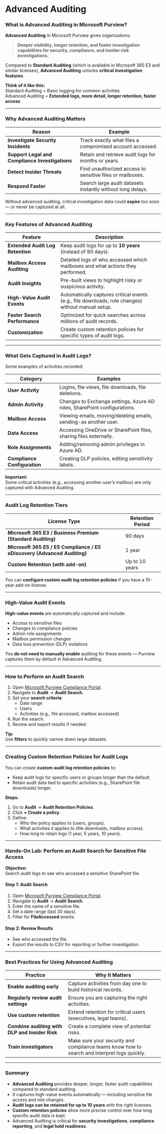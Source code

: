 # Advanced Auditing

### **What is Advanced Auditing in Microsoft Purview?**

**Advanced Auditing** in Microsoft Purview gives organizations:

> **Deeper visibility, longer retention, and faster investigation capabilities for security, compliance, and insider risk investigations.**

Compared to **Standard Auditing** (which is available in Microsoft 365 E3 and similar licenses), **Advanced Auditing** unlocks **critical investigation features**.

**Think of it like this:**\
Standard Auditing = Basic logging for common activities\
Advanced Auditing = **Extended logs, more detail, longer retention, faster access**

***

### **Why Advanced Auditing Matters**

| Reason                                          | Example                                                    |
| ----------------------------------------------- | ---------------------------------------------------------- |
| **Investigate Security Incidents**              | Track exactly what files a compromised account accessed.   |
| **Support Legal and Compliance Investigations** | Retain and retrieve audit logs for months or years.        |
| **Detect Insider Threats**                      | Find unauthorized access to sensitive files or mailboxes.  |
| **Respond Faster**                              | Search large audit datasets instantly without long delays. |

Without advanced auditing, critical investigation data could **expire** too soon — or never be captured at all.

***

### **Key Features of Advanced Auditing**

| Feature                          | Description                                                                                       |
| -------------------------------- | ------------------------------------------------------------------------------------------------- |
| **Extended Audit Log Retention** | Keep audit logs for up to **10 years** (instead of 90 days).                                      |
| **Mailbox Access Auditing**      | Detailed logs of who accessed which mailboxes and what actions they performed.                    |
| **Audit Insights**               | Pre-built views to highlight risky or suspicious activity.                                        |
| **High-Value Audit Events**      | Automatically captures critical events (e.g., file downloads, role changes) without manual setup. |
| **Faster Search Performance**    | Optimized for quick searches across millions of audit records.                                    |
| **Customization**                | Create custom retention policies for specific types of audit logs.                                |

***

### **What Gets Captured in Audit Logs?**

Some examples of activities recorded:

| Category                     | Examples                                                                 |
| ---------------------------- | ------------------------------------------------------------------------ |
| **User Activity**            | Logins, file views, file downloads, file deletions.                      |
| **Admin Activity**           | Changes to Exchange settings, Azure AD roles, SharePoint configurations. |
| **Mailbox Access**           | Viewing emails, moving/deleting emails, sending-as another user.         |
| **Data Access**              | Accessing OneDrive or SharePoint files, sharing files externally.        |
| **Role Assignments**         | Adding/removing admin privileges in Azure AD.                            |
| **Compliance Configuration** | Creating DLP policies, editing sensitivity labels.                       |

**Important:**\
Some critical activities (e.g., accessing another user’s mailbox) are only captured with Advanced Auditing.

***

### **Audit Log Retention Tiers**

| License Type                                                             | Retention Period |
| ------------------------------------------------------------------------ | ---------------- |
| **Microsoft 365 E3 / Business Premium (Standard Auditing)**              | 90 days          |
| **Microsoft 365 E5 / E5 Compliance / E5 eDiscovery (Advanced Auditing)** | 1 year           |
| **Custom Retention (with add-on)**                                       | Up to 10 years   |

You can **configure custom audit log retention policies** if you have a 10-year add-on license.

***

### **High-Value Audit Events**

**High-value events** are automatically captured and include:

* Access to sensitive files
* Changes to compliance policies
* Admin role assignments
* Mailbox permission changes
* Data loss prevention (DLP) violations

You **do not need to manually enable** auditing for these events — Purview captures them by default in Advanced Auditing.

***

### **How to Perform an Audit Search**

1. Open [Microsoft Purview Compliance Portal](https://compliance.microsoft.com/).
2. Navigate to **Audit** → **Audit Search**.
3. Set your **search criteria**:
   * Date range
   * Users
   * Activities (e.g., file accessed, mailbox accessed)
4. Run the search.
5. Review and export results if needed.

**Tip:**\
Use **filters** to quickly narrow down large datasets.

***

### **Creating Custom Retention Policies for Audit Logs**

You can create **custom audit log retention policies** to:

* Keep audit logs for specific users or groups longer than the default.
* Retain audit data tied to specific activities (e.g., SharePoint file downloads) longer.

**Steps:**

1. Go to **Audit** → **Audit Retention Policies**.
2. Click **+ Create a policy**.
3. Define:
   * Who the policy applies to (users, groups).
   * What activities it applies to (file downloads, mailbox access).
   * How long to retain logs (1 year, 5 years, 10 years).

***

### **Hands-On Lab: Perform an Audit Search for Sensitive File Access**

**Objective:**\
Search audit logs to see who accessed a sensitive SharePoint file.

#### Step 1: Audit Search

1. Open [Microsoft Purview Compliance Portal](https://compliance.microsoft.com/).
2. Navigate to **Audit** → **Audit Search**.
3. Enter the name of a sensitive file.
4. Set a date range (last 30 days).
5. Filter for **FileAccessed** events.

#### Step 2: Review Results

* See who accessed the file.
* Export the results to CSV for reporting or further investigation.

***

### **Best Practices for Using Advanced Auditing**

| Practice                                       | Why It Matters                                                                              |
| ---------------------------------------------- | ------------------------------------------------------------------------------------------- |
| **Enable auditing early**                      | Capture activities from day one to build historical records.                                |
| **Regularly review audit settings**            | Ensure you are capturing the right activities.                                              |
| **Use custom retention**                       | Extend retention for critical users (executives, legal teams).                              |
| **Combine auditing with DLP and Insider Risk** | Create a complete view of potential risks.                                                  |
| **Train investigators**                        | Make sure your security and compliance teams know how to search and interpret logs quickly. |

***

### **Summary**

* **Advanced Auditing** provides deeper, longer, faster audit capabilities compared to standard auditing.
* It captures high-value events automatically — including sensitive file access and role changes.
* **Audit logs can be retained for up to 10 years** with the right licenses.
* **Custom retention policies** allow more precise control over how long specific audit data is kept.
* Advanced Auditing is critical for **security investigations**, **compliance reporting**, and **legal hold readiness**.
